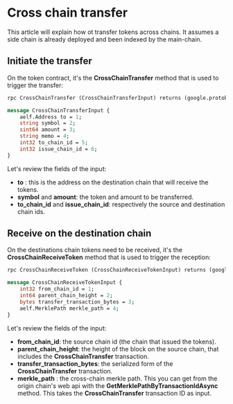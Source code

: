 # Cross chain transfer

This article will explain how ot transfer tokens across chains. It assumes a side chain is already deployed and been indexed by the main-chain.

## Initiate the transfer

On the token contract, it's the **CrossChainTransfer** method that is used to trigger the transfer:

```protobuf
rpc CrossChainTransfer (CrossChainTransferInput) returns (google.protobuf.Empty) { }

message CrossChainTransferInput {
    aelf.Address to = 1; 
    string symbol = 2;
    sint64 amount = 3;
    string memo = 4;
    int32 to_chain_id = 5; 
    int32 issue_chain_id = 6;
}
```

Let's review the fields of the input:
- **to** : this is the address on the destination chain that will receive the tokens.
- **symbol** and **amount**: the token and amount to be transferred.
- **to_chain_id** and **issue_chain_id**: respectively the source and destination chain ids.


## Receive on the destination chain

On the destinations chain tokens need to be received, it's the **CrossChainReceiveToken** method that is used to trigger the reception:

```protobuf
rpc CrossChainReceiveToken (CrossChainReceiveTokenInput) returns (google.protobuf.Empty) { }

message CrossChainReceiveTokenInput {
    int32 from_chain_id = 1;
    int64 parent_chain_height = 2;
    bytes transfer_transaction_bytes = 3;
    aelf.MerklePath merkle_path = 4;
}
```

Let's review the fields of the input:
- **from_chain_id**: the source chain id (the chain that issued the tokens).
- **parent_chain_height**: the height of the block on the source chain, that includes the **CrossChainTransfer** transaction.
- **transfer_transaction_bytes**: the serialized form of the **CrossChainTransfer** transaction.
- **merkle_path** : the cross-chain merkle path. This you can get from the origin chain's web api with the **GetMerklePathByTransactionIdAsync** method. This takes the **CrossChainTransfer** transaction ID as input.
